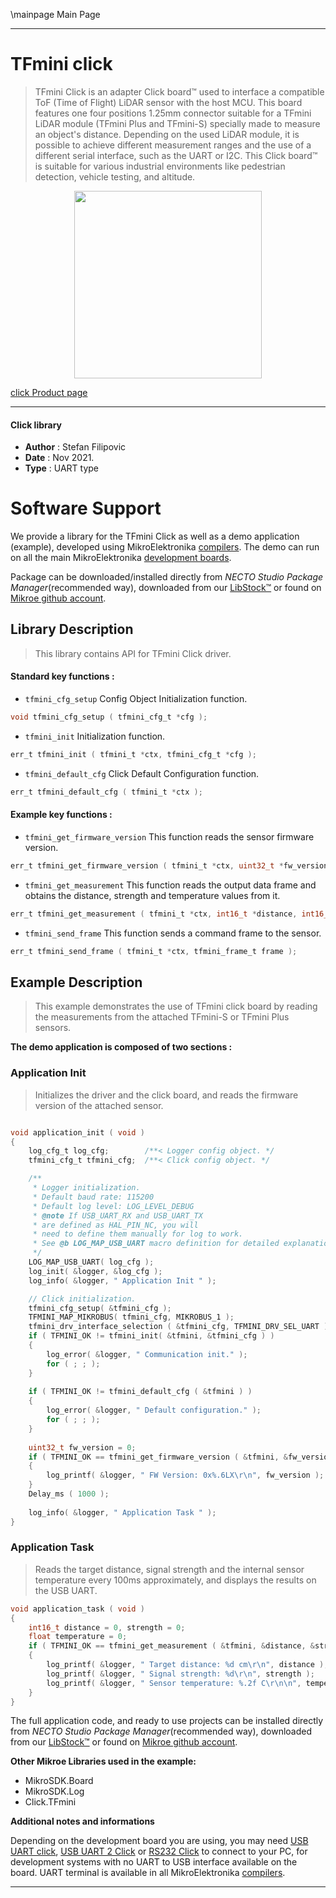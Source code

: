 \mainpage Main Page

---
# TFmini click

> TFmini Click is an adapter Click board™ used to interface a compatible ToF (Time of Flight) LiDAR sensor with the host MCU. This board features one four positions 1.25mm connector suitable for a TFmini LiDAR module (TFmini Plus and TFmini-S) specially made to measure an object's distance. Depending on the used LiDAR module, it is possible to achieve different measurement ranges and the use of a different serial interface, such as the UART or I2C. This Click board™ is suitable for various industrial environments like pedestrian detection, vehicle testing, and altitude.

<p align="center">
  <img src="https://download.mikroe.com/images/click_for_ide/tfmini_click.png" height=300px>
</p>

[click Product page](https://www.mikroe.com/tfmini-click)

---


#### Click library

- **Author**        : Stefan Filipovic
- **Date**          : Nov 2021.
- **Type**          : UART type


# Software Support

We provide a library for the TFmini Click
as well as a demo application (example), developed using MikroElektronika
[compilers](https://www.mikroe.com/necto-studio).
The demo can run on all the main MikroElektronika [development boards](https://www.mikroe.com/development-boards).

Package can be downloaded/installed directly from *NECTO Studio Package Manager*(recommended way), downloaded from our [LibStock&trade;](https://libstock.mikroe.com) or found on [Mikroe github account](https://github.com/MikroElektronika/mikrosdk_click_v2/tree/master/clicks).

## Library Description

> This library contains API for TFmini Click driver.

#### Standard key functions :

- `tfmini_cfg_setup` Config Object Initialization function.
```c
void tfmini_cfg_setup ( tfmini_cfg_t *cfg );
```

- `tfmini_init` Initialization function.
```c
err_t tfmini_init ( tfmini_t *ctx, tfmini_cfg_t *cfg );
```

- `tfmini_default_cfg` Click Default Configuration function.
```c
err_t tfmini_default_cfg ( tfmini_t *ctx );
```

#### Example key functions :

- `tfmini_get_firmware_version` This function reads the sensor firmware version.
```c
err_t tfmini_get_firmware_version ( tfmini_t *ctx, uint32_t *fw_version );
```

- `tfmini_get_measurement` This function reads the output data frame and obtains the distance, strength and temperature values from it.
```c
err_t tfmini_get_measurement ( tfmini_t *ctx, int16_t *distance, int16_t *strength, float *temperature );
```

- `tfmini_send_frame` This function sends a command frame to the sensor.
```c
err_t tfmini_send_frame ( tfmini_t *ctx, tfmini_frame_t frame );
```

## Example Description

> This example demonstrates the use of TFmini click board by reading the measurements from the attached TFmini-S or TFmini Plus sensors.

**The demo application is composed of two sections :**

### Application Init

> Initializes the driver and the click board, and reads the firmware version of the attached sensor.

```c

void application_init ( void )
{
    log_cfg_t log_cfg;        /**< Logger config object. */
    tfmini_cfg_t tfmini_cfg;  /**< Click config object. */

    /** 
     * Logger initialization.
     * Default baud rate: 115200
     * Default log level: LOG_LEVEL_DEBUG
     * @note If USB_UART_RX and USB_UART_TX 
     * are defined as HAL_PIN_NC, you will 
     * need to define them manually for log to work. 
     * See @b LOG_MAP_USB_UART macro definition for detailed explanation.
     */
    LOG_MAP_USB_UART( log_cfg );
    log_init( &logger, &log_cfg );
    log_info( &logger, " Application Init " );

    // Click initialization.
    tfmini_cfg_setup( &tfmini_cfg );
    TFMINI_MAP_MIKROBUS( tfmini_cfg, MIKROBUS_1 );
    tfmini_drv_interface_selection ( &tfmini_cfg, TFMINI_DRV_SEL_UART );
    if ( TFMINI_OK != tfmini_init( &tfmini, &tfmini_cfg ) ) 
    {
        log_error( &logger, " Communication init." );
        for ( ; ; );
    }
    
    if ( TFMINI_OK != tfmini_default_cfg ( &tfmini ) )
    {
        log_error( &logger, " Default configuration." );
        for ( ; ; );
    }
    
    uint32_t fw_version = 0;
    if ( TFMINI_OK == tfmini_get_firmware_version ( &tfmini, &fw_version ) )
    {
        log_printf( &logger, " FW Version: 0x%.6LX\r\n", fw_version );
    }
    Delay_ms ( 1000 );
    
    log_info( &logger, " Application Task " );
}

```

### Application Task

> Reads the target distance, signal strength and the internal sensor temperature every 100ms approximately, and displays the results on the USB UART.

```c
void application_task ( void )
{
    int16_t distance = 0, strength = 0;
    float temperature = 0;
    if ( TFMINI_OK == tfmini_get_measurement ( &tfmini, &distance, &strength, &temperature ) ) 
    {
        log_printf( &logger, " Target distance: %d cm\r\n", distance );
        log_printf( &logger, " Signal strength: %d\r\n", strength );
        log_printf( &logger, " Sensor temperature: %.2f C\r\n\n", temperature );
    }
}
```

The full application code, and ready to use projects can be installed directly from *NECTO Studio Package Manager*(recommended way), downloaded from our [LibStock&trade;](https://libstock.mikroe.com) or found on [Mikroe github account](https://github.com/MikroElektronika/mikrosdk_click_v2/tree/master/clicks).

**Other Mikroe Libraries used in the example:**

- MikroSDK.Board
- MikroSDK.Log
- Click.TFmini

**Additional notes and informations**

Depending on the development board you are using, you may need
[USB UART click](https://www.mikroe.com/usb-uart-click),
[USB UART 2 Click](https://www.mikroe.com/usb-uart-2-click) or
[RS232 Click](https://www.mikroe.com/rs232-click) to connect to your PC, for
development systems with no UART to USB interface available on the board. UART
terminal is available in all MikroElektronika
[compilers](https://shop.mikroe.com/compilers).

---
